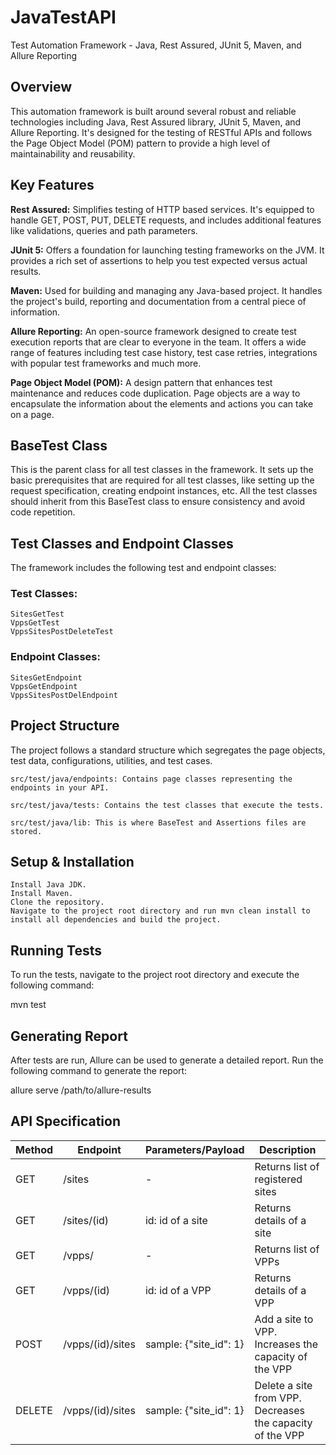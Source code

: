 # JavaTestAPI
Test Automation Framework - Java, Rest Assured, JUnit 5, Maven, and Allure Reporting
## Overview

This automation framework is built around several robust and reliable technologies including Java, Rest Assured library, JUnit 5, Maven, and Allure Reporting. It's designed for the testing of RESTful APIs and follows the Page Object Model (POM) pattern to provide a high level of maintainability and reusability.

## Key Features

 **Rest Assured:** Simplifies testing of HTTP based services. It's equipped to handle GET, POST, PUT, DELETE requests, and 
 includes additional features like validations, queries and path parameters.

 **JUnit 5:** Offers a foundation for launching testing frameworks on the JVM. It provides a rich set of assertions 
 to help you test expected versus actual results.

 **Maven:** Used for building and managing any Java-based project. It handles the project's build, reporting and 
 documentation from a central piece of information.

 **Allure Reporting:** An open-source framework designed to create test execution reports that are clear to 
 everyone in the team. It offers a wide range of features including test case history, test case retries, 
 integrations with popular test frameworks and much more.

 **Page Object Model (POM):** A design pattern that enhances test maintenance and reduces code duplication. 
 Page objects are a way to encapsulate the information about the elements and actions you can take on a page.

## BaseTest Class

This is the parent class for all test classes in the framework. It sets up the basic prerequisites that are required for all test classes, like setting up the request specification, creating endpoint instances, etc. All the test classes should inherit from this BaseTest class to ensure consistency and avoid code repetition.

## Test Classes and Endpoint Classes

The framework includes the following test and endpoint classes:

### Test Classes:

    SitesGetTest
    VppsGetTest
    VppsSitesPostDeleteTest

### Endpoint Classes:

    SitesGetEndpoint
    VppsGetEndpoint
    VppsSitesPostDelEndpoint

## Project Structure

The project follows a standard structure which segregates the page objects, test data, configurations, utilities, and test cases.

    src/test/java/endpoints: Contains page classes representing the endpoints in your API.

    src/test/java/tests: Contains the test classes that execute the tests.

    src/test/java/lib: This is where BaseTest and Assertions files are stored.

## Setup & Installation

    Install Java JDK.
    Install Maven.
    Clone the repository.
    Navigate to the project root directory and run mvn clean install to install all dependencies and build the project.

## Running Tests

To run the tests, navigate to the project root directory and execute the following command:

mvn test

## Generating Report

After tests are run, Allure can be used to generate a detailed report. Run the following command to generate the report:

allure serve /path/to/allure-results

## API Specification

| Method  | Endpoint       | Parameters/Payload    | Description                                                    |
| ------- | -------------- | --------------------- | -------------------------------------------------------------- |
| GET     | /sites         | -                     | Returns list of registered sites                               |
| GET     | /sites/(id)    | id: id of a site      | Returns details of a site                                      |
| GET     | /vpps/         | -                     | Returns list of VPPs                                          |
| GET     | /vpps/(id)     | id: id of a VPP       | Returns details of a VPP                                      |
| POST    | /vpps/(id)/sites | sample: {"site_id": 1} | Add a site to VPP. Increases the capacity of the VPP         |
| DELETE  | /vpps/(id)/sites | sample: {"site_id": 1} | Delete a site from VPP. Decreases the capacity of the VPP    |


